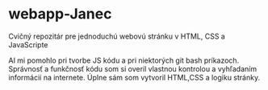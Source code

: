# webapp-Janec
Cvičný repozitár pre jednoduchú webovú stránku v HTML, CSS a JavaScripte

AI mi pomohlo pri tvorbe JS kódu a pri niektorých git bash príkazoch.
Správnosť a funkčnosť kódu som si overil vlastnou kontrolou a vyhľadaním informácií na internete.
Úplne sám som vytvoril HTML,CSS a logiku stránky.
